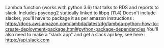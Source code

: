 Lambda function (works with python 3.6) that talks to RDS and reports to slack.
Includes psycopg2 statically linked to libpq (11.4) 
Doesn't include slacker, you'll have to package it as per amazon instructions :
https://docs.aws.amazon.com/lambda/latest/dg/lambda-python-how-to-create-deployment-package.html#python-package-dependencies
You'll also need to make a "slack app" and get a slack api key, see here :
https://api.slack.com

